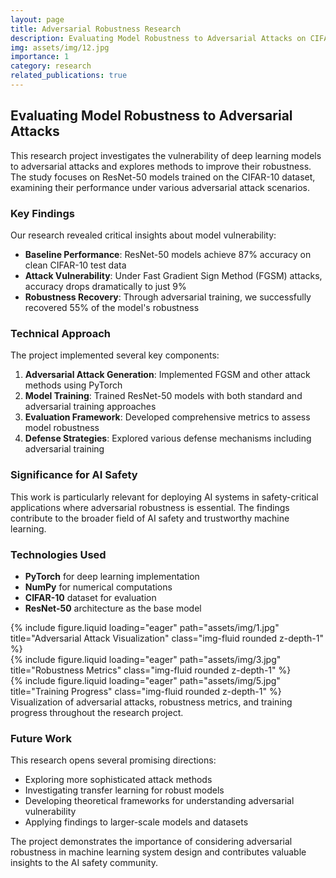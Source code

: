 ```yaml
---
layout: page
title: Adversarial Robustness Research
description: Evaluating Model Robustness to Adversarial Attacks on CIFAR-10
img: assets/img/12.jpg
importance: 1
category: research
related_publications: true
---
```


## Evaluating Model Robustness to Adversarial Attacks

This research project investigates the vulnerability of deep learning models to adversarial attacks and explores methods to improve their robustness. The study focuses on ResNet-50 models trained on the CIFAR-10 dataset, examining their performance under various adversarial attack scenarios.

### Key Findings

Our research revealed critical insights about model vulnerability:
- **Baseline Performance**: ResNet-50 models achieve 87% accuracy on clean CIFAR-10 test data
- **Attack Vulnerability**: Under Fast Gradient Sign Method (FGSM) attacks, accuracy drops dramatically to just 9%
- **Robustness Recovery**: Through adversarial training, we successfully recovered 55% of the model's robustness

### Technical Approach

The project implemented several key components:
1. **Adversarial Attack Generation**: Implemented FGSM and other attack methods using PyTorch
2. **Model Training**: Trained ResNet-50 models with both standard and adversarial training approaches
3. **Evaluation Framework**: Developed comprehensive metrics to assess model robustness
4. **Defense Strategies**: Explored various defense mechanisms including adversarial training

### Significance for AI Safety

This work is particularly relevant for deploying AI systems in safety-critical applications where adversarial robustness is essential. The findings contribute to the broader field of AI safety and trustworthy machine learning.

### Technologies Used

- **PyTorch** for deep learning implementation
- **NumPy** for numerical computations
- **CIFAR-10** dataset for evaluation
- **ResNet-50** architecture as the base model

<div class="row">
    <div class="col-sm mt-3 mt-md-0">
        {% include figure.liquid loading="eager" path="assets/img/1.jpg" title="Adversarial Attack Visualization" class="img-fluid rounded z-depth-1" %}
    </div>
    <div class="col-sm mt-3 mt-md-0">
        {% include figure.liquid loading="eager" path="assets/img/3.jpg" title="Robustness Metrics" class="img-fluid rounded z-depth-1" %}
    </div>
    <div class="col-sm mt-3 mt-md-0">
        {% include figure.liquid loading="eager" path="assets/img/5.jpg" title="Training Progress" class="img-fluid rounded z-depth-1" %}
    </div>
</div>
<div class="caption">
    Visualization of adversarial attacks, robustness metrics, and training progress throughout the research project.
</div>

### Future Work

This research opens several promising directions:
- Exploring more sophisticated attack methods
- Investigating transfer learning for robust models
- Developing theoretical frameworks for understanding adversarial vulnerability
- Applying findings to larger-scale models and datasets

The project demonstrates the importance of considering adversarial robustness in machine learning system design and contributes valuable insights to the AI safety community.
